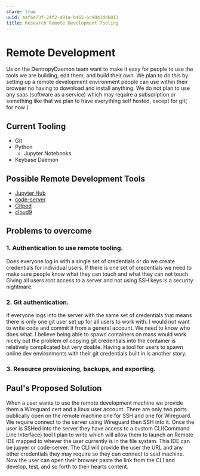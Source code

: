 ```yaml
---
share: true
uuid: aaf6e73f-24f2-491a-b465-6c90b1dd6813
title: Research Remote Development Tooling
---
```

# Remote Development

Us on the DentropyDaemon team want to make it easy for people to use the tools we are building, edit them, and build their own. We plan to do this by setting up a remote development environment people can use within their browser no having to download and install anything. We do not plan to use any saas (software as a service) which may require a subscription or something like that we plan to have everything self hosted, except for git( for now )

## Current Tooling

* Git
* Python
  * Jupyter Notebooks
* Keybase Daemon

## Possible Remote Development Tools

* [Jupyter Hub](https://github.com/jupyterhub/jupyterhub)
* [code-server](https://github.com/cdr/code-server)
* [Gitpod](https://www.gitpod.io/)
* [cloud9](https://github.com/ContinuumIO/cloud9)

## Problems to overcome

### 1. Authentication to use remote tooling.

Does everyone log in with a single set of credentials or do we create credentials for individual users. If there is one set of credentials we need to make sure people know what they can touch and what they can not touch. Giving all users root access to a server and not using SSH keys is a security nightmare.

### 2. Git authentication. 

If everyone logs into the server with the same set of credentials that means there is only one git user set up for all users to work with. I would not want to write code and commit it from a general account. We need to know who does what. I believe being able to spawn containers on mass would work nicely but the problem of copying git credentials into the container is relatively complicated but very doable. Having a tool for users to spawn online dev environments with their git credentials built in is another story.

### 3. Resource provisioning, backups, and exporting.

## Paul's Proposed Solution

When a user wants to use the remote development machine we provide them a Wireguard cert and a linux user account. There are only two ports publically open on the remote machine one for SSH and one for Wireguard. We require connect to the server using Wireguard then SSH into it. Once the user is SSHed into the server they have access to a custom CLI(Command Line Interface) tool I plan to write which will allow them to launch an Remote IDE mapped to whever the user currently is in the file system. This IDE can be jupyer or code-server. The CLI will provide the user the URL and any other credentials they may require so they can connect to said machine. Now the user can open their browser paste the link from the CLI and develop, test, and so forth to their hearts content.